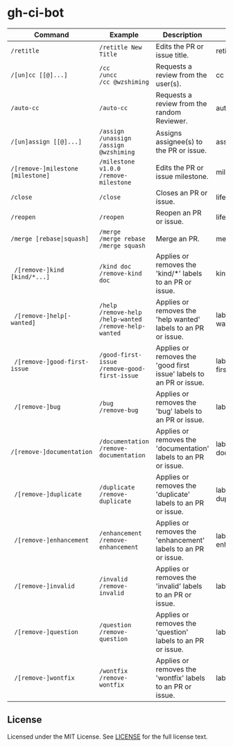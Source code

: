 # gh-ci-bot


| Command                           | Example                                                                 | Description                                                         | Plugin                 |
| --------------------------------- | ----------------------------------------------------------------------- | ------------------------------------------------------------------- | ---------------------- |
| `/retitle`                        | `/retitle New Title`                                                    | Edits the PR or issue title.                                        | retitle                |
| `/[un]cc [[@]...]`                | `/cc`</br>`/uncc`</br>`/cc @wzshiming`                                  | Requests a review from the user(s).                                 | cc                     |
| `/auto-cc`                        | `/auto-cc`                                                              | Requests a review from the random Reviewer.                         | auto-cc                |
| `/[un]assign [[@]...]`            | `/assign`</br>`/unassign`</br>`/assign @wzshiming`                      | Assigns assignee(s) to the PR or issue.                             | assign                 |
| `/[remove-]milestone [milestone]` | `/milestone v1.0.0`</br>`/remove-milestone`                             | Edits the PR or issue milestone.                                    | milestone              |
| `/close`                          | `/close`                                                                | Closes an PR or issue.                                              | lifecycle              |
| `/reopen`                         | `/reopen`                                                               | Reopen an PR or issue.                                              | lifecycle              |
| `/merge [rebase\|squash]`          | `/merge`</br>`/merge rebase`</br>`/merge squash`                        | Merge an PR.                                                        | merge                  |
| `	/[remove-]kind [kind/*...]`     | `/kind doc`</br>`/remove-kind doc`                                      | Applies or removes the 'kind/*' labels to an PR or issue.           | kind                   |
| `	/[remove-]help[-wanted]`        | `/help`</br>`/remove-help`</br>`/help-wanted`</br>`/remove-help-wanted` | Applies or removes the 'help wanted' labels to an PR or issue.      | label-help-wanted      |
| `	/[remove-]good-first-issue`     | `/good-first-issue`</br>`/remove-good-first-issue`                      | Applies or removes the 'good first issue' labels to an PR or issue. | label-good-first-issue |
| `	/[remove-]bug`                  | `/bug`</br>`/remove-bug`                                                | Applies or removes the 'bug' labels to an PR or issue.              | label-bug              |
| `	/[remove-]documentation`        | `/documentation`</br>`/remove-documentation`                            | Applies or removes the 'documentation' labels to an PR or issue.    | label-documentation    |
| `	/[remove-]duplicate`            | `/duplicate`</br>`/remove-duplicate`                                    | Applies or removes the 'duplicate' labels to an PR or issue.        | label-duplicate        |
| `	/[remove-]enhancement`          | `/enhancement`</br>`/remove-enhancement`                                | Applies or removes the 'enhancement' labels to an PR or issue.      | label-enhancement      |
| `	/[remove-]invalid`              | `/invalid`</br>`/remove-invalid`                                        | Applies or removes the 'invalid' labels to an PR or issue.          | label-invalid          |
| `	/[remove-]question`             | `/question`</br>`/remove-question`                                      | Applies or removes the 'question' labels to an PR or issue.         | label-question         |
| `	/[remove-]wontfix`              | `/wontfix`</br>`/remove-wontfix`                                        | Applies or removes the 'wontfix' labels to an PR or issue.          | label-wontfix          |


## License

Licensed under the MIT License. See [LICENSE](https://github.com/wzshiming/gh-ci-bot/blob/master/LICENSE) for the full license text.
